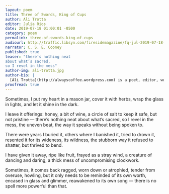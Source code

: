 ```yaml
---
layout: poem
title: Three of Swords, King of Cups
author: Ali Trotta
editor: Julia Rios
date: 2019-07-18 01:00:01 -0500
category: poem
permalink: three-of-swords-king-of-cups
audiourl: http://traffic.libsyn.com/firesidemagazine/fq-jul-2019-07-18-three_of_swords_king_of_cups.mp3
narrator: C. S. E. Cooney
published: true
teaser: "there’s nothing neat
about what’s sacred,
so I revel in the mess"
author-img: ali-trotta.jpg
author-bio: |
  [Ali Trotta](http://alwayscoffee.wordpress.com) is a poet, editor, word-nerd, and unapologetic coffee addict. Her poetry has previously appeared in _Uncanny Magazine_ and _Cicada Magazine_. She writes television show reviews for Blastoff Comics. These have included _Agent Carter_, _The Flash_, and _Supergirl_. Additionally, for Blastoff, she has written some personal essays. Ali’s always scribbling on napkins, looking for magic in the world, or singing along to songs at the grocery store. You’ll often find her cooking, baking, hugging an animal, cracking a joke, or pretending to be a mermaid. She’s on Twitter as [@alwayscoffee](https://www.twitter.com/alwayscoffee), and you can also read her blog at [alwayscoffee.wordpress.com](http://alwayscoffee.wordpress.com). Two of her past _Uncanny Magazine_ poems were Rhysling Award nominees.
proofread: true
---
```


Sometimes, I put my heart
in a mason jar, cover it with herbs,
wrap the glass in lights,
and let it shine
in the dark.

I leave it offerings:
honey, a bit of wine, a circle of salt
to keep it safe, but not pristine —
there’s nothing neat
about what’s sacred,
so I revel in the mess,
the uneven beat,
the way it speaks
without being spoken to.

There were years I buried it,
others where I banished it,
tried to drown it,
resented it for its wideness,
its wildness, the stubborn way
it refused to shatter, but thrived
to bend.

I have given it away, ripe
like fruit, frayed as a stray
wind, a creature of dancing
and daring, a thick mess
of uncompromising clockwork.

Sometimes, it comes back ragged,
worn down or atrophied,
tender from overuse,
howling, but it only needs
to be reminded of its own worth,
encased in glass
and glimmer, reawakened
to its own song —
there is no spell
more powerful than that.
